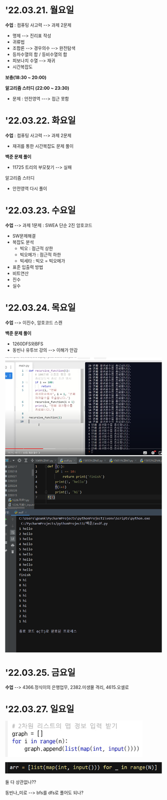 # '22.03.21. 월요일

**수업** : 컴퓨팅 사고력 --> 과제 2문제

* 명제 --> 진리표 작성
* 귀류법
* 조합론 --> 경우의수  --> 완전탐색
* 등차수열의 합 / 등비수열의 합
* 피보나치 수열 --> 재귀
* 시간복잡도



**보충(18:30 ~ 20:00)**

 

**알고리즘 스터디 (22:00 ~ 23:30)**

* 문제 : 안전영역 ---> 접근 못함



# '22.03.22. 화요일

**수업** : 컴퓨팅 사고력 --> 과제 2문제

* 재귀를 통한 시간복잡도 문제 풀이



**백준 문제 풀이**

* 11725 트리의 부모찾기 --> 실패



알고리즘 스터디

* 안전영역 다시 풀이



# '22.03.23. 수요일

**수업** --> 과제 1문제 :  SWEA 단순 2진 암호코드

* SW문제해결
* 복잡도 분석
  * 빅오 : 점근적 상한
  * 빅오메가 : 점근적 하한
  * 빅세타 : 빅오 = 빅오메가
* 표준 입출력 방법
* 비트연산
* 진수
* 실수

# '22.03.24. 목요일

**수업** --> 이진수, 암호코드 스캔



**백준 문제 풀이**

* 1260DFS와BFS
* 동빈나 유투브 강의 --> 이해가 안감

![image-20220325022325859](readme.assets/image-20220325022325859.png)![image-20220325022343820](readme.assets/image-20220325022343820.png)



# '22.03.25. 금요일

**수업** --> 4366.정식이의 은행업무, 2382.미생물 격리, 4615.오셀로



# '22.03.27. 일요일

![image-20220327215529449](readme.assets/image-20220327215529449.png)

![image-20220327215540535](readme.assets/image-20220327215540535.png)

둘 다 상관없나??



동빈나_미로 --> bfs를 dfs로 풀어도 되나?
